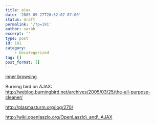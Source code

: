 ```yaml
---
title: ajax
date: '2005-09-27T20:52:07-07:00'
status: draft
permalink: '/?p=191'
author: sarah
excerpt: ''
type: post
id: 191
category:
    - Uncategorized
tag: []
post_format: []
---
```

[inner browsing](http://devedge-temp.mozilla.org/viewsource/2003/inner-browsing/index_en.html)

Burning bird on AJAX:  
http://weblog.burningbird.net/archives/2005/03/25/the-all-purpose-cleaner/

http://plasmasturm.org/log/270/

http://wiki.openlaszlo.org/OpenLaszlo\_and\_AJAX